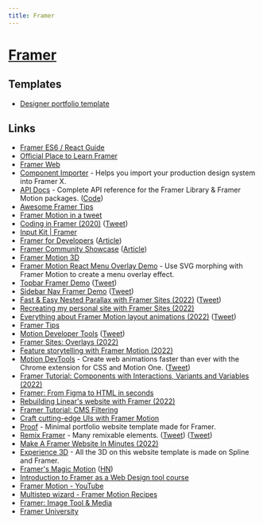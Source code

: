 ```yaml
---
title: Framer
---
```


# [Framer](https://www.framer.com/)

## Templates

- [Designer portfolio template](https://bentobox.framer.website/)

## Links

- [Framer ES6 / React Guide](https://paper.dropbox.com/doc/Framer-ES6-React-Guide--AeKsL4azG3qn5fp5b8cQ_t~0Ag-Th7joG9fFSSiyZgOFYqj6)
- [Official Place to Learn Framer](https://www.framer.com/blog/posts/framer-learn/)
- [Framer Web](https://www.framer.com/web/)
- [Component Importer](https://github.com/framer/component-importer) - Helps you import your production design system into Framer X.
- [API Docs](https://www.framer.com/api) - Complete API reference for the Framer Library & Framer Motion packages. ([Code](https://github.com/framer/api-docs))
- [Awesome Framer Tips](https://awesomeframertips.xyz/)
- [Framer Motion in a tweet](https://twitter.com/lintonye/status/1322297495129477120)
- [Coding in Framer (2020)](https://www.youtube.com/playlist?list=PLRG1hGYAPvla9Gu9GEdNSjRAu7ay7Q9eP) ([Tweet](https://twitter.com/Darth_Knoppix/status/1334554774100914182))
- [Input Kit | Framer](https://www.framer.com/input-kit/)
- [Framer for Developers](https://www.framer.com/developers/) ([Article](https://dev.to/koen/code-on-canvas-develop-and-design-at-the-same-time-258l))
- [Framer Community Showcase](https://www.framer.com/showcase/) ([Article](https://www.framer.com/blog/posts/introducing-showcase/))
- [Framer Motion 3D](https://www.framer.com/docs/three-introduction/)
- [Framer Motion React Menu Overlay Demo](https://github.com/ainalem/framer-motion-menu-overlay) - Use SVG morphing with Framer Motion to create a menu overlay effect.
- [Topbar Framer Demo](https://topbar.framer.wiki/) ([Tweet](https://twitter.com/benjaminnathan/status/1485652103372681223))
- [Sidebar Nav Framer Demo](https://sidebar.framer.wiki/) ([Tweet](https://twitter.com/benjaminnathan/status/1494327633764491265))
- [Fast & Easy Nested Parallax with Framer Sites (2022)](https://www.youtube.com/watch?v=pSeY-fdyT7U) ([Tweet](https://twitter.com/brian_lovin/status/1495900327152963585))
- [Recreating my personal site with Framer Sites (2022)](https://www.youtube.com/watch?v=QwhbBYJBx8A)
- [Everything about Framer Motion layout animations (2022)](https://blog.maximeheckel.com/posts/framer-motion-layout-animations/) ([Tweet](https://twitter.com/MaximeHeckel/status/1501230512014192640))
- [Framer Tips](https://framer.tips/)
- [Motion Developer Tools](https://motion.dev/tools) ([Tweet](https://twitter.com/mattgperry/status/1505918782685921282))
- [Framer Sites: Overlays (2022)](https://www.youtube.com/watch?v=4cQ2McgDWk0)
- [Feature storytelling with Framer Motion (2022)](https://planetscale.com/blog/feature-storytelling-with-framer-motion)
- [Motion DevTools](https://motion.dev/tools) - Create web animations faster than ever with the Chrome extension for CSS and Motion One. ([Tweet](https://twitter.com/mattgperry/status/1524019111638020096))
- [Framer Tutorial: Components with Interactions, Variants and Variables (2022)](https://www.youtube.com/watch?v=2jJkUuWhv70)
- [Framer: From Figma to HTML in seconds](https://www.framer.com/figma/)
- [Rebuilding Linear's website with Framer (2022)](https://www.youtube.com/watch?v=DDcabIxHmhM)
- [Framer Tutorial: CMS Filtering](https://www.youtube.com/watch?v=Gpl-CqJ8k_Q)
- [Craft cutting-edge UIs with Framer Motion](https://samselikoff.com/framer-motion-course)
- [Proof](https://visual.systems/proof) - Minimal portfolio website template made for Framer.
- [Remix Framer](https://remixing.framer.website/) - Many remixable elements. ([Tweet](https://twitter.com/abeyang/status/1590418227590414336)) ([Tweet](https://twitter.com/abeyang/status/1593653163663376384))
- [Make A Framer Website In Minutes (2022)](https://www.youtube.com/watch?v=2JAyFZOXxDw)
- [Experience 3D](https://experience3d.framer.website/) - All the 3D on this website template is made on Spline and Framer.
- [Framer's Magic Motion](https://www.nan.fyi/magic-motion) ([HN](https://news.ycombinator.com/item?id=33874596))
- [Introduction to Framer as a Web Design tool course](https://www.memorisely.com/online-classes/an-introduction-to-framer-as-a-web-design-tool)
- [Framer Motion - YouTube](https://www.youtube.com/playlist?list=PLlNdnoKwDZdwwEWvKXdR9qwDSlnkGtOjq)
- [Multistep wizard - Framer Motion Recipes](https://buildui.com/series/framer-motion-recipes/multistep-wizard)
- [Framer: Image Tool & Media](https://www.framer.com/updates/image-tool)
- [Framer University](https://framer.university/)
